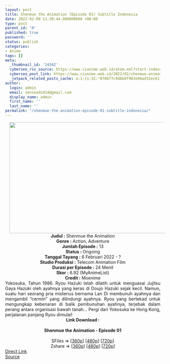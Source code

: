 ```yaml
---
layout: post
title: Shenmue the Animation (Episode 01) Subtitle Indonesia
date: 2022-02-09 11:30:44.000000000 +00:00
type: post
parent_id: '0'
published: true
password: ''
status: publish
categories:
- Anime
tags: []
meta:
  _thumbnail_id: '24342'
  cyberseo_rss_source: https://www.ciunime.web.id/atom.xml?start-index=1
  cyberseo_post_link: https://www.ciunime.web.id/2022/02/shenmue-animation-subtitle-indonesia.html
  _jetpack_related_posts_cache: a:1:{s:32:"8f6677c9d6b0f903e98ad32ec61f8deb";a:2:{s:7:"expires";i:1649596552;s:7:"payload";a:3:{i:0;a:1:{s:2:"id";i:24979;}i:1;a:1:{s:2:"id";i:24448;}i:2;a:1:{s:2:"id";i:24909;}}}}
author:
  login: admin
  email: senseads014@gmail.com
  display_name: admin
  first_name: ''
  last_name: ''
permalink: "/shenmue-the-animation-episode-01-subtitle-indonesia/"
---
```

<div class="separator" style="clear: both; text-align: center;"><a href="https://blogger.googleusercontent.com/img/a/AVvXsEhfVFIqA4CVahJ4kDvS9FbXRdZlUfH6W4sdAk97fwcjqv5pw4ZdJxaHu_TEB592OCMsLFpvkZ6T1Nmstbk_DWHk318avuzyS4C2SGRkDtEk3n2V6Pi6bf8O5y-hnnJKbv9ngVGCCEAqgwmX09Zd9ZL4CfIaqh2gAi7GFh_yi3CsPszk8z2bF92SF2cH=s1280" style="margin-left: 1em; margin-right: 1em;"><img border="0" data-original-height="720" data-original-width="1280" height="360" src="{{ site.baseurl }}/assets/2022/02/AVvXsEhfVFIqA4CVahJ4kDvS9FbXRdZlUfH6W4sdAk97fwcjqv5pw4ZdJxaHu_TEB592OCMsLFpvkZ6T1Nmstbk_DWHk318avuzyS4C2SGRkDtEk3n2V6Pi6bf8O5y-hnnJKbv9ngVGCCEAqgwmX09Zd9ZL4CfIaqh2gAi7GFh_yi3CsPszk8z2bF92SF2cH=w640-h360" width="640" /></a></div>
<div class="separator" style="clear: both; text-align: center;"></div>
<div style="text-align: center;"><b>Judul</b><b><b> </b>:</b> Shenmue the Animation</div>
<div style="text-align: center;"><b><b>Genre :</b></b> Action, Adventure</div>
<div style="text-align: center;"><b>Jumlah Episode :</b> 13<br /><b>Status :&nbsp;</b>Ongoing<br /><b>Tanggal Tayang :</b>&nbsp;6 Februari 2022 - ?<br /><b>Studio Produksi :</b>&nbsp;Telecom Animation Film<br /><b>Durasi per Episode :</b> 24 Menit</div>
<div style="text-align: center;"><b>Skor :</b> 6.92 (MyAnimeList)</div>
<div style="text-align: center;"><b>Credit :</b>&nbsp;Moenime</div>
<div style="text-align: center;"></div>
<div style="text-align: justify;">Yokosuka, Tahun 1986. Ryou Hazuki telah dilatih untuk menguasai Jujitsu Gaya Hazuki oleh ayahnya yang keras di Doujo Hazuki sejak kecil. Namun, suatu hari seorang pria misterius bernama Lan Di membunuh ayahnya dan mengambil “cermin” yang dilindungi ayahnya. Ryou yang bertekad untuk mengungkap kebenaran di balik pembunuhan ayahnya, terjebak dalam perang antara organisasi bawah tanah… Pergi dari Yokosuka ke Hong Kong, perjalanan panjang Ryou dimulai!</div>
<div style="text-align: justify;"></div>
<div style="text-align: justify;"></div>
<div style="text-align: center;">
<div style="text-align: center;">
<div style="text-align: left;">
<div style="text-align: center;"><b>Link Download :</b></div>
<div style="text-align: center;"><b><br /></b></div>
<div style="text-align: center;"><span style="text-align: left;"><b>Shenmue the Animation&nbsp;</b></span><b>- Episode 01</b></div>
<div style="text-align: center;"><b><br /></b></div>
<div style="text-align: center;">SFiles =&gt; [<a href="http://www.solidfiles.com/v/5depXjdMLVeNj" target="_blank" rel="noopener">360p</a>] [<a href="http://www.solidfiles.com/v/nk6gP4WpzWMxY" target="_blank" rel="noopener">480p</a>] [<a href="http://www.solidfiles.com/v/AWKZXRR45LQa4" target="_blank" rel="noopener">720p</a>]</div>
<div style="text-align: center;">Zshare =&gt; [<a href="https://www73.zippyshare.com/v/jYzboJi7/file.html" target="_blank" rel="noopener">360p</a>] [<a href="https://www73.zippyshare.com/v/gGbgF5np/file.html" target="_blank" rel="noopener">480p</a>] [<a href="https://www73.zippyshare.com/v/wQmRbztU/file.html" target="_blank" rel="noopener">720p</a>]</div>
</div>
</div>
</div>
<link rel="stylesheet" href="https://cdnjs.cloudflare.com/ajax/libs/font-awesome/4.7.0/css/font-awesome.min.css" />
<div class="divbtn"> <a href="https://handymansurrender.com/fihup8buzv?key=94550f7ce39444073321dde3b8782f97" class="btn"><i class="fa fa-download"></i> Direct Link</a> <br /><a href="https://www.ciunime.web.id/2022/02/shenmue-animation-subtitle-indonesia.html">Source</a> </div>
